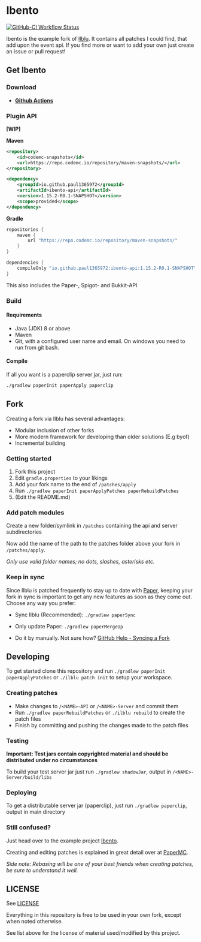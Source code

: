 # Ibento

[![GitHub-CI Workflow Status](https://badgen.net/github/checks/Paul1365972/Ibento?label=Github%20Build&icon=github)](https://github.com/Paul1365972/Ibento/actions?query=workflow%3A%22Build%22)

Ibento is the example fork of [Ilblu](https://github.com/Pal1365972/Ilblu).
It contains all patches I could find, that add upon the event api. If you find more or want to add your own just create an issue or pull request!

## Get Ibento

### Download

- [**Github Actions**](https://github.com/Paul1365972/Ibento/actions?query=workflow%3A%22Build%22)

### Plugin API

**[WIP]**

**Maven**
```xml
<repository>
    <id>codemc-snapshots</id>
    <url>https://repo.codemc.io/repository/maven-snapshots/</url>
</repository>

<dependency>
    <groupId>io.github.paul1365972</groupId>
    <artifactId>ibento-api</artifactId>
    <version>1.15.2-R0.1-SNAPSHOT</version>
    <scope>provided</scope>
</dependency>
```

**Gradle**
```groovy
repositories {
    maven {
        url "https://repo.codemc.io/repository/maven-snapshots/"
    }
}

dependencies {
    compileOnly "io.github.paul1365972:ibento-api:1.15.2-R0.1-SNAPSHOT"
}
```

This also includes the Paper-, Spigot- and Bukkit-API

### Build

#### Requirements

- Java (JDK) 8 or above
- Maven
- Git, with a configured user name and email. 
  On windows you need to run from git bash.

#### Compile

If all you want is a paperclip server jar, just run:
```sh
./gradlew paperInit paperApply paperclip
```

## Fork

Creating a fork via Ilblu has several advantages:
- Modular inclusion of other forks
- More modern framework for developing than older solutions (E.g byof)
- Incremental building

### Getting started

1. Fork this project
2. Edit `gradle.properties` to your likings
3. Add your fork name to the end of `/patches/apply`
4. Run ```./gradlew paperInit paperApplyPatches paperRebuildPatches```
5. (Edit the README.md)

### Add patch modules

Create a new folder/symlink in `/patches` containing the api and server subdirectories

Now add the name of the path to the patches folder above your fork in `/patches/apply`.

*Only use valid folder names; no dots, slashes, asterisks etc.*

### Keep in sync

Since Ilblu is patched frequently to stay up to date with [Paper](https://github.com/PaperMC/Paper), keeping your fork in sync is important to get any new features as soon as they come out. Choose any way you prefer:

- Sync Ilblu (Recommended): `./gradlew paperSync`

- Only update Paper: `./gradlew paperMergeUp`

- Do it by manually. Not sure how? [GitHub Help - Syncing a Fork](https://help.github.com/en/github/collaborating-with-issues-and-pull-requests/syncing-a-fork)

## Developing

To get started clone this repository and run `./gradlew paperInit paperApplyPatches` or `./ilblu patch init` to setup your workspace.

### Creating patches

- Make changes to `/<NAME>-API` or `/<NAME>-Server` and commit them
- Run `./gradlew paperRebuildPatches` or `./ilblu rebuild`  to create the patch files
- Finish by committing and pushing the changes made to the patch files

### Testing

**Important: Test jars contain copyrighted material and should be distributed under no circumstances**

To build your test server jar just run ```./gradlew shadowJar```, output in `/<NAME>-Server/build/libs`

### Deploying

To get a distributable server jar (paperclip), just run ```./gradlew paperclip```, output in main directory

### Still confused?

Just head over to the example project [Ibento](https://github.com/Paul1365972/Ibento).

Creating and editing patches is explained in great detail over at [PaperMC](https://github.com/PaperMC/Paper/blob/master/CONTRIBUTING.md).

*Side note: Rebasing will be one of your best friends when creating patches, be sure to understand it well.*

## LICENSE

See [LICENSE](LICENSE)

Everything in this repository is free to be used in your own fork, except when noted otherwise. 

See list above for the license of material used/modified by this project.

